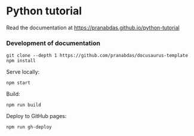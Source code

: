 
# Python tutorial
Read the documentation at <https://pranabdas.github.io/python-tutorial>

### Development of documentation
```console
git clone --depth 1 https://github.com/pranabdas/docusaurus-template
npm install
```

Serve locally:
```console
npm start
```

Build:
```console
npm run build
```

Deploy to GitHub pages:
```console
npm run gh-deploy
```
